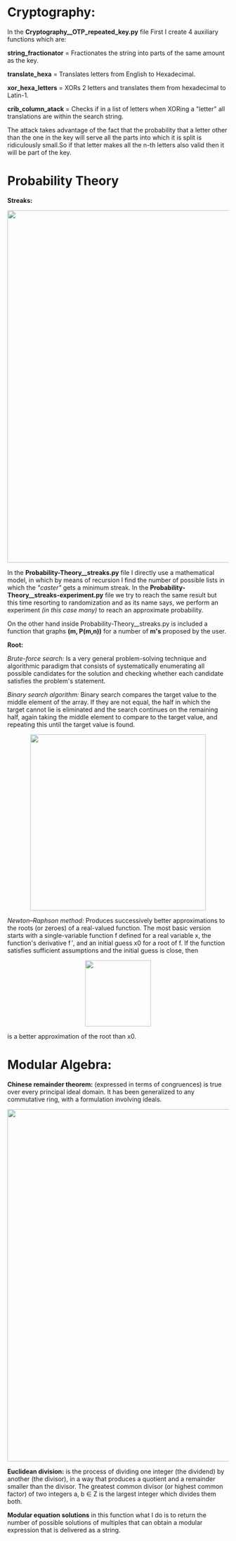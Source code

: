 # Cryptography:

In the **Cryptography__OTP_repeated_key.py** file 
First I create 4 auxiliary functions which are:

**string_fractionator** = Fractionates the string into parts of the same amount as the key.

**translate_hexa** = Translates letters from English to Hexadecimal.

**xor_hexa_letters** = XORs 2 letters and translates them from hexadecimal to Latin-1.

**crib_column_atack** = Checks if in a list of letters when XORing a "letter" all translations are within the search string.

The attack takes advantage of the fact that the probability that a letter other than the one in the key will serve all the parts into which it is split is ridiculously small.So if that letter makes all the n-th letters also valid then it will be part of the key.

# Probability Theory
**Streaks:** 

<p align="center"> <img src="https://user-images.githubusercontent.com/63327224/140597798-6e9b8227-bd55-49cb-b03a-8a6c45176432.png" width="800"> </p>

In the **Probability-Theory__streaks.py** file I directly use a mathematical model, in which by means of recursion I find the number of possible lists in which the *"caster"* gets a minimum streak.
In the **Probability-Theory__streaks-experiment.py** file we try to reach the same result but this time resorting to randomization and as its name says, we perform an experiment *(in this case many)* to reach an approximate probability.

On the other hand inside Probability-Theory__streaks.py is included a function that graphs **(m, P(m,n))** for a number of **m's** proposed by the user.

**Root:** 

*Brute-force search:* Is a very general problem-solving technique and algorithmic paradigm that consists of systematically enumerating all possible candidates for the solution and checking whether each candidate satisfies the problem's statement. 

*Binary search algorithm:* Binary search compares the target value to the middle element of the array. If they are not equal, the half in which the target cannot lie is eliminated and the search continues on the remaining half, again taking the middle element to compare to the target value, and repeating this until the target value is found. 

<p align="center"> <img src="https://s3-us-west-2.amazonaws.com/ib-assessment-tests/problem_images/binary_search.gif" width="400"> </p>

*Newton–Raphson method:* Produces successively better approximations to the roots (or zeroes) of a real-valued function. The most basic version starts with a single-variable function f defined for a real variable x, the function's derivative f ′, and an initial guess x0 for a root of f. If the function satisfies sufficient assumptions and the initial guess is close, then 

<p align="center"> <img src="https://wikimedia.org/api/rest_v1/media/math/render/svg/0ff048abd4c1a8244f09ce8a7ff394626bdb6f80" width="150"> </p>

is a better approximation of the root than x0. 

# Modular Algebra:

**Chinese remainder theorem:** (expressed in terms of congruences) is true over every principal ideal domain. It has been generalized to any commutative ring, with a formulation involving ideals. 

<p align="center"> <img src="https://user-images.githubusercontent.com/63327224/132135430-84f25d6b-1508-4ce3-92f3-a29700665e5b.png" width="800"> </p>

**Euclidean division:**  is the process of dividing one integer (the dividend) by another (the divisor), in a way that produces a quotient and a remainder smaller than the divisor. The greatest common divisor (or highest common factor) of two integers a, b ∈ Z is the largest integer which divides them both. 

**Modular equation solutions** in this function what I do is to return the number of possible solutions of multiples that can obtain a modular expression that is delivered as a string.
